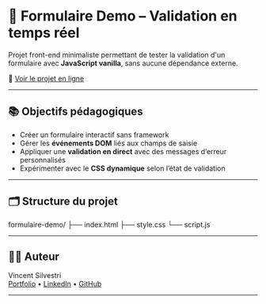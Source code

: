 # 🧪 Formulaire Demo – Validation en temps réel

Projet front-end minimaliste permettant de tester la validation d'un formulaire avec **JavaScript vanilla**, sans aucune dépendance externe.

🔗 [Voir le projet en ligne](https://formulaire-demo.vercel.app/)

---

## 📚 Objectifs pédagogiques

- Créer un formulaire interactif sans framework
- Gérer les **événements DOM** liés aux champs de saisie
- Appliquer une **validation en direct** avec des messages d’erreur personnalisés
- Expérimenter avec le **CSS dynamique** selon l’état de validation

---

## 🗂 Structure du projet

formulaire-demo/
├── index.html
├── style.css
└── script.js

---

## 👨‍💻 Auteur

Vincent Silvestri  
[Portfolio](https://www.vince-dev.fr) • [LinkedIn](https://www.linkedin.com/in/vincent-silvestri-0b826a249/) • [GitHub](https://github.com/vincent-devFullStack)

---


